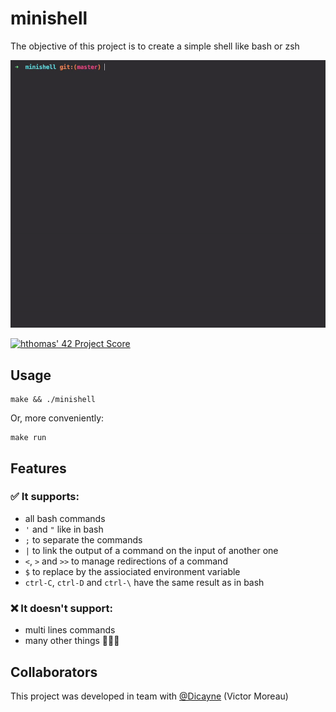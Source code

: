 # minishell

The objective of this project is to create a simple shell like bash or zsh 


![Minishell-gif][minishell-gif]

[![hthomas' 42 Project Score](https://badge42.herokuapp.com/api/project/hthomas/minishell)](https://github.com/JaeSeoKim/badge42)

## Usage

    make && ./minishell
Or, more conveniently:

    make run

## Features
### ✅ It supports:
* all bash commands
* `'` and `"` like in bash
* `;` to separate the commands
* `|` to link the output of a command on the input of another one
* `<`, `>` and `>>` to manage redirections of a command
* `$` to replace by the assiociated environment variable
* `ctrl-C`, `ctrl-D` and `ctrl-\` have the same result as in bash

### ❌ It doesn't support:
* multi lines commands
* many other things 🤷🏻‍♂️

## Collaborators
This project was developed in team with [@Dicayne][dicayne] (Victor Moreau)

[dicayne]: https://github.com/Dicayne
[minishell-gif]: https://github.com/Hugothms/minishell/blob/master/minishell.gif

